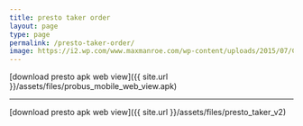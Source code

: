 ```yaml
---
title: presto taker order
layout: page
type: page
permalink: /presto-taker-order/
image: https://i2.wp.com/www.maxmanroe.com/wp-content/uploads/2015/07/Cara-Mengambil-File-APK-di-Android.png?resize=246%2C246&ssl=1
---
```


[download presto apk web view]({{ site.url }}/assets/files/probus_mobile_web_view.apk)

<hr> 

[download presto apk web view]({{ site.url }}/assets/files/presto_taker_v2)

